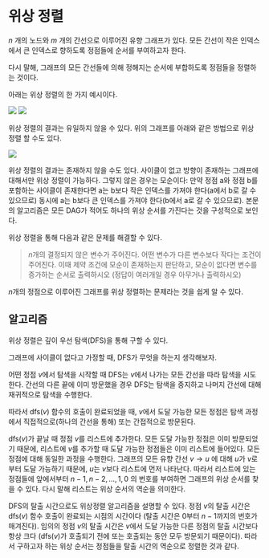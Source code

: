 # 위상 정렬
$n$ 개의 노드와 $m$ 개의 간선으로 이루어진 유향 그래프가 있다. 모든 간선이 작은 인덱스에서 큰 인덱스로 향하도록 정점들에 순서를 부여하고자 한다.

다시 말해, 그래프의 모든 간선들에 의해 정해지는 순서에 부합하도록 정점들을 정렬하는 것이다.

아래는 위상 정렬의 한 가지 예시이다.

![](https://cp-algorithms.com/graph/topological_1.png)
![](https://cp-algorithms.com/graph/topological_2.png)

위상 정렬의 결과는 유일하지 않을 수 있다. 위의 그래프를 아래와 같은 방법으로 위상 정렬 할 수도 있다.

![](https://cp-algorithms.com/graph/topological_3.png)

위상 정렬의 결과는 존재하지 않을 수도 있다. 사이클이 없고 방향이 존재하는 그래프에 대해서만 위상 정렬이 가능하다. 그렇지 않은 경우는 모순이다: 만약 정점 a와 정점 b를 포함하는 사이클이 존재한다면 a는 b보다 작은 인덱스를 가져야 한다(a에서 b로 갈 수 있으므로) 동시에 a는 b보다 큰 인덱스를 가져야 한다(b에서 a로 갈 수 있으므로). 본문의 알고리즘은 모든 DAG가 적어도 하나의 위상 순서를 가진다는 것을 구성적으로 보인다.

위상 정렬을 통해 다음과 같은 문제를 해결할 수 있다.

> $n$개의 결정되지 않은 변수가 주어진다. 어떤 변수가 다른 변수보다 작다는 조건이 주어진다. 이때 제약 조건에 모순이 존재하는지 판단하고, 모순이 없다면 변수를 증가하는 순서로 출력하시오 (정답이 여러개일 경우 아무거나 출력하시오)

$n$개의 정점으로 이루어진 그래프를 위상 정렬하는 문제라는 것을 쉽게 알 수 있다.

## 알고리즘

위상 정렬은 깊이 우선 탐색(DFS)을 통해 구할 수 있다.

그래프에 사이클이 없다고 가정할 때, DFS가 무엇을 하는지 생각해보자.

어떤 정점 $v$에서 탐색을 시작할 때 DFS는 $v$에서 나가는 모든 간선을 따라 탐색을 시도한다. 간선의 다른 끝에 이미 방문했을 경우 DFS는 탐색을 중지하고 나머지 간선에 대해 재귀적으로 탐색을 수행한다. 

따라서 $\text{dfs}(v)$ 함수의 호출이 완료되었을 때, $v$에서 도달 가능한 모든 정점은 탐색 과정에서 직접적으로(하나의 간선을 통해) 또는 간접적으로 방문된다.

$\text{dfs}(v)$가 끝날 때 정점 $v$를 리스트에 추가한다. 모든 도달 가능한 정점은 이미 방문되었기 때문에, 리스트에 $v$를 추가할 때 도달 가능한 정점들은 이미 리스트에 들어있다. 모든 정점에 대해 동일한 과정을 수행한다. 그래프의 모든 유향 간선 $v \rightarrow u$ 에 대해 $u$가 $v$로부터 도달 가능하기 때문에, $u$는 $v$보다 리스트에 먼저 나타난다. 따라서 리스트에 있는 정점들에 앞에서부터 $n-1, n-2, \dots, 1, 0$ 의 번호를 부여하면 그래프의 위상 순서를 찾을 수 있다. 다시 말해 리스트는 위상 순서의 역순을 의미한다.

DFS의 탈출 시간으로도 위상정렬 알고리즘을 설명할 수 있다. 정점 $v$의 탈출 시간은 $\text{dfs}(v)$ 함수 호출이 완료되는 시점의 시간이다 (탈출 시간은 $0$부터 $n-1$까지의 번호가 매겨진다). 임의의 정점 $v$의 탈출 시간은 $v$에서 도달 가능한 다른 정점의 탈출 시간보다 항상 크다 ($\text{dfs}(v)$가 호출되기 전에 또는 호출되는 동안 모두 방문되기 때문이다). 따라서 구하고자 하는 위상 순서는 정점들을 탈출 시간의 역순으로 정렬한 것과 같다.
